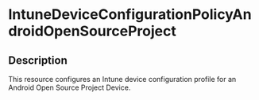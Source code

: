 # IntuneDeviceConfigurationPolicyAndroidOpenSourceProject

## Description

This resource configures an Intune device configuration profile for an Android Open Source Project Device.
